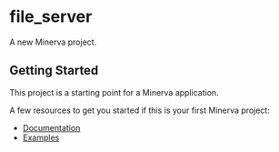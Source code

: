 # file_server

A new Minerva project.

## Getting Started

This project is a starting point for a Minerva application.

A few resources to get you started if this is your first Minerva project:

- [Documentation](https://github.com/GlebBatykov/minerva)
- [Examples](https://github.com/GlebBatykov/minerva_examples)
